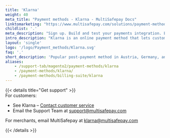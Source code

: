 ```yaml
---
title: 'Klarna'
weight: 40
meta_title: "Payment methods - Klarna - MultiSafepay Docs"
linktomarketing: "https://www.multisafepay.com/solutions/payment-methods/klarna"
childlist: '.'
meta_description: "Sign up. Build and test your payments integration. Explore our products and services. Use our API reference, SDKs, and wrappers. Get support."
intro_description: "Klarna is an online payment method that lets customers pay for orders after receiving them. Customers are only charged for the items they keep from the order. Klarna bears the risk and guarantees settlement."
layout: 'single'
logo: '/logo/Payment_methods/Klarna.svg'
faq: '.'
short_description: 'Popular post-payment method in Austria, Germany, and the Netherlands'
aliases:
    - /support-tab/magento2/payment-methods/klarna
    - /payment-methods/klarna/
    - /payment-methods/billing-suite/klarna
---
```


{{< details title="Get support" >}}
&nbsp;  
For customers:

- See Klarna – [Contact customer service](https://www.klarna.com/international/contact-customer-service)
- Email the Support Team at <support@multisafepay.com>

For merchants, email MultiSafepay at <klarna@multisafepay.com>

{{< /details >}}
